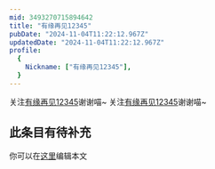 ```yaml
---
mid: 3493270715894642
title: "有缘再见12345"
pubDate: "2024-11-04T11:22:12.967Z"
updatedDate: "2024-11-04T11:22:12.967Z"
profile:
  {
    Nickname: ["有缘再见12345"],
  }
---
```


关注[有缘再见12345](https://space.bilibili.com/3493270715894642)谢谢喵~ 关注[有缘再见12345](https://space.bilibili.com/3493270715894642)谢谢喵~

## 此条目有待补充
你可以在[这里](https://github.com/Yuhanawa/VTuber.ICU-Content/edit/master/v/有缘再见12345/index.md)编辑本文
